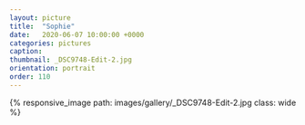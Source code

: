```yaml
---
layout: picture
title:  "Sophie"
date:   2020-06-07 10:00:00 +0000
categories: pictures
caption: 
thumbnail: _DSC9748-Edit-2.jpg
orientation: portrait
order: 110
---
```

{% responsive_image path: images/gallery/_DSC9748-Edit-2.jpg class: wide %}
